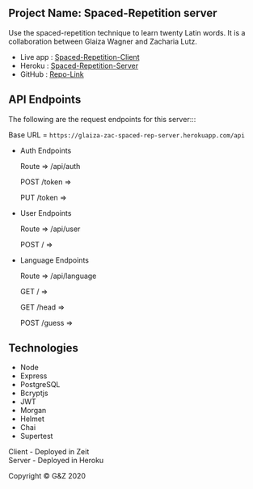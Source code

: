 ## Project Name: Spaced-Repetition server

Use the spaced-repetition technique to learn twenty Latin words.
It is a collaboration between Glaiza Wagner and Zacharia Lutz.

- Live app  :   [Spaced-Repetition-Client](https://gz-spaced-repetition-app.now.sh)
- Heroku    :   [Spaced-Repetition-Server](https://glaiza-zac-spaced-rep-server.herokuapp.com)
- GitHub    :   [Repo-Link](https://github.com/thinkful-ei-heron/spaced-repetition_Zac-Glaiza_server)

## API Endpoints

The following are the request endpoints for this server:::

Base URL = `https://glaiza-zac-spaced-rep-server.herokuapp.com/api`

- Auth Endpoints

    Route => /api/auth

    POST /token =>

    PUT /token =>

- User Endpoints

    Route => /api/user

    POST / =>

- Language Endpoints

    Route => /api/language </br>

    GET / =>

    GET /head =>

    POST /guess =>

## Technologies
- Node
- Express
- PostgreSQL
- Bcryptjs
- JWT
- Morgan
- Helmet
- Chai
- Supertest

Client - Deployed in Zeit </br>
Server - Deployed in Heroku 

Copyright © G&Z 2020
